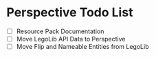 # Perspective Todo List

 - [ ] Resource Pack Documentation  
 - [ ] Move LegoLib API Data to Perspective  
 - [ ] Move Flip and Nameable Entities from LegoLib
